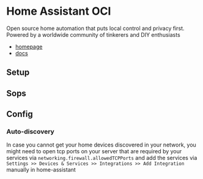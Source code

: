 # Home Assistant OCI 

Open source home automation that puts local control and privacy first. Powered by a worldwide community of tinkerers and DIY enthusiasts

- [homepage](https://www.home-assistant.io/)
- [docs](https://www.home-assistant.io/docs/)

## Setup

## Sops

## Config

### Auto-discovery

In case you cannot get your home devices discovered in your network, you might need to open tcp ports on your server that are required by your services via `networking.firewall.allowedTCPPorts` and add the services via `Settings >> Devices & Services >> Integrations >> Add Integration` manually in home-assistant




